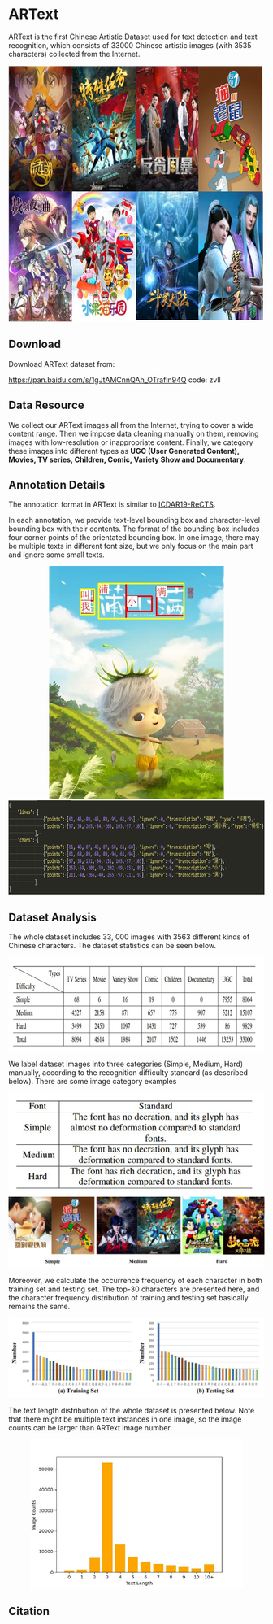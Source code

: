 
# ARText

ARText is the first Chinese Artistic Dataset used for text detection and text recognition, which consists of 33000 Chinese artistic images (with 3535 characters) collected from the Internet.

<div align=center>
    <img src="../resources/ARText_examples.jpg" width="780" height="504" />
</div>



## Download

Download ARText dataset from:

https://pan.baidu.com/s/1gJtAMCnnQAh_OTrafln94Q    code: zvll



## Data Resource

We collect our ARText images all from the Internet, trying to cover a wide content range. Then we impose data cleaning manually on them, removing images with low-resolution or inappropriate content. Finally, we category these images into different types as **UGC (User Generated Content), Movies, TV series, Children, Comic, Variety Show and Documentary**.



## Annotation Details

The annotation format in ARText is similar to [ICDAR19-ReCTS](https://rrc.cvc.uab.es/?ch=12).

In each annotation, we provide text-level bounding box and character-level bounding box with their contents. The format of the bounding box includes four corner points of the orientated bounding box. In one image, there may be multiple texts in different font size, but we only focus on the main part and ignore some small texts.  

<div align=center>
    <img src="../resources/annotation_example_img.jpg" />
</div>

<div align=center>
    <img src="../resources/annotation_example.jpg" width="816" height="185" />
</div>



## Dataset Analysis

The whole dataset includes 33, 000 images with 3563 different kinds of Chinese characters. The dataset statistics can be seen below. 

<div align=center>
    <img src="../resources/ARText_statistics.jpg" width="816" height="185" />
</div>

We label dataset images into three categories (Simple, Medium, Hard) manually, according to the recognition difficulty standard (as described below). There are some image category examples

<div align=center>
    <img src="../resources/ARText_classification_standard.jpg" width="534" height="202" />
</div>

   

<img src="../resources/ARText_category_examples.jpg" style="zoom:50%;" />

Moreover, we calculate the occurrence frequency of each character in both training set and testing set. The top-30 characters are presented here, and the character frequency distribution of training and testing set basically remains the same. 

<img src="../resources/character-frequency.jpg" style="zoom:67%;" />

The text length distribution of the whole dataset is presented below. Note that there might be multiple text instances in one image, so the image counts can be larger than ARText image number.  

<div align=center>
    <img src="../resources/calculate_text_length.jpg" width="420" height="294" />
</div>




## Citation



